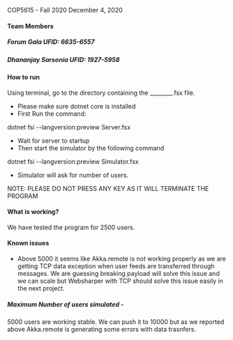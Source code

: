 COP5615 - Fall 2020
December 4, 2020

#### Team Members

##### Forum Gala          UFID: 6635-6557

##### Dhananjay Sarsonia  UFID: 1927-5958


#### How to run
Using terminal, go to the directory containing the ________.fsx file.
- Please make sure dotnet core is installed
- First Run the command: 

dotnet fsi --langversion:preview Server.fsx

- Wait for server to startup 
- Then start the simulator by the following command 

dotnet fsi --langversion:preview Simulator.fsx

- Simulator will ask for number of users. 

NOTE: PLEASE DO NOT PRESS ANY KEY AS IT WILL TERMINATE THE PROGRAM

#### What is working?
We have tested the program for 2500 users. 


#### Known issues
- Above 5000 it seems like Akka.remote is not working properly as we are getting TCP data exception when user feeds are transferred through messages. We are guessing breaking payload will solve this issue and we can scale but Websharper with TCP should solve this issue easily in the next project.


##### Maximum Number of users simulated - 
5000 users are working stable. We can push it to 10000 but as we reported above Akka.remote is generating some errors with data trasnfers.
